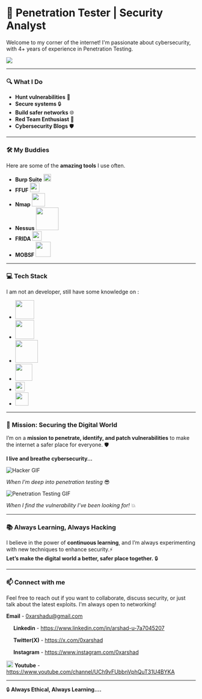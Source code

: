 # 🔐 **Penetration Tester | Security Analyst**

Welcome to my corner of the internet! I'm passionate about cybersecurity, with 4+ years of experience in Penetration Testing.

<img src="https://media.giphy.com/media/dV3GXudtLAbTi/giphy.gif?cid=ecf05e479ja9m0c30rr6h37c6bbwf8ivnfntcy9stkuhznxx&ep=v1_gifs_search&rid=giphy.gif&ct=g"/>

---

### 🔍 **What I Do**
- **Hunt vulnerabilities** 🔧  
- **Secure systems** 🔒  
- **Build safer networks** 🌐  
- **Red Team Enthusiast** 🎯  
- **Cybersecurity Blogs** 🛡️  

---

### 🛠️ **My Buddies**
Here are some of the **amazing tools** I use often.

- **Burp Suite**   <img src="https://cdn4.iconfinder.com/data/icons/macaron-1/48/BurpSuite-512.png" width="20"/>
- **FFUF**   <img src="https://avatars.githubusercontent.com/u/42502069?s=280&v=4" width="25"/>   
- **Nmap**        <img src="https://www.vhv.rs/dpng/d/608-6083498_nmap-logo-hd-png-download.png" width="35"/>
- **Nessus**       <img src="https://e7.pngegg.com/pngimages/342/909/png-clipart-nessus-computer-security-tenable-scanner-vulnerability-penetration-test-blue-computer-network.png" width="60"/>
- **FRIDA**   <img src="https://avatars.githubusercontent.com/u/4073090?s=200&v=4" width="25"/>  
- **MOBSF**   <img src="https://repository-images.githubusercontent.com/30102273/ec45ab80-b46b-11e9-9f7f-6db13d2e8507" width="40"/>

---

### 💻 **Tech Stack**
I am not an developer,  still have some knowledge on :

- <img src="https://upload.wikimedia.org/wikipedia/commons/8/87/Sql_data_base_with_logo.png" width="50"/>
- <img src="https://bashlogo.com/img/logo/png/full_colored_light.png" width="50"/>
- <img src="https://logos-world.net/wp-content/uploads/2021/10/Python-Logo.png" width="60"/>
- <img src="https://upload.wikimedia.org/wikipedia/commons/thumb/2/27/PHP-logo.svg/2560px-PHP-logo.svg.png" width="45"/>
- <img src="https://upload.wikimedia.org/wikipedia/commons/6/6a/JavaScript-logo.png" width="25"/>
- <img src="https://icones.pro/wp-content/uploads/2021/05/icone-html-jaune.png" width="35"/>

---

### 🎯 **Mission: Securing the Digital World**
I’m on a **mission to penetrate, identify, and patch vulnerabilities** to make the internet a safer place for everyone. 🛡️
 
**I live and breathe cybersecurity...**

![Hacker GIF](https://media.giphy.com/media/RbDKaczqWovIugyJmW/giphy.gif?cid=790b7611me3mljq4hutu26bvp20yj9f4m2llx53apd3izbjy&ep=v1_gifs_search&rid=giphy.gif&ct=g) 


*When I’m deep into penetration testing* 😎


![Penetration Testing GIF](https://media.giphy.com/media/MaHrgxlveq1yMVlr24/giphy.gif?cid=ecf05e470kyudmo2d1mcpgpa9tr37621iy55fydnz1riqc0t&ep=v1_gifs_search&rid=giphy.gif&ct=g) 

*When I find the vulnerability I’ve been looking for!* 💥

---

### 📚 **Always Learning, Always Hacking**  
I believe in the power of **continuous learning**, and I’m always experimenting with new techniques to enhance security.⚡  
**Let’s make the digital world a better, safer place together.** 🔒

---

### 📫 **Connect with me**  
Feel free to reach out if you want to collaborate, discuss security, or just talk about the latest exploits. I'm always open to networking!

**Email** - 0xarshadu@gmail.com

<img src="https://upload.wikimedia.org/wikipedia/commons/c/ca/LinkedIn_logo_initials.png" width="15"/> **Linkedin** - https://www.linkedin.com/in/arshad-u-7a7045207

<img src="https://upload.wikimedia.org/wikipedia/commons/9/95/Twitter_new_X_logo.png?20230802142353" width="15"/> **Twitter(X)** - https://x.com/0xarshad

<img src="https://upload.wikimedia.org/wikipedia/commons/thumb/a/a5/Instagram_icon.png/600px-Instagram_icon.png" width="15"/> **Instagram** - https://www.instagram.com/0xarshad

<img src="https://www.iconpacks.net/icons/2/free-youtube-logo-icon-2431-thumb.png" width="18"/> **Youtube** - https://www.youtube.com/channel/UCh9vFUbbnVphQuT31U4BYKA

---

🔒 **Always Ethical, Always Learning....**
